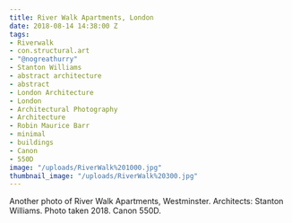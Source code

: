 ```yaml
---
title: River Walk Apartments, London
date: 2018-08-14 14:38:00 Z
tags:
- Riverwalk
- con.structural.art
- "@nogreathurry"
- Stanton Williams
- abstract architecture
- abstract
- London Architecture
- London
- Architectural Photography
- Architecture
- Robin Maurice Barr
- minimal
- buildings
- Canon
- 550D
image: "/uploads/RiverWalk%201000.jpg"
thumbnail_image: "/uploads/RiverWalk%20300.jpg"
---
```


Another photo of River Walk Apartments, Westminster.  Architects: Stanton Williams. Photo taken 2018. Canon 550D.